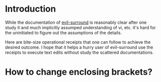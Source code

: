 # Introduction
While the documentation of [evil-surround](https://github.com/emacs-evil/evil-surround) is reasonably clear after one study it and much implicitly assumped understanding of vi, etc.
it's hard for the uninitiated to figure out the assumptions of the details.

Here are bite-size operational receipts that one can follow to achieve the desired outcome.
I hope that it helps a hurry user of evil-surround use the receipts to execute text edits without study the scattered documentations.

# How to change enclosing brackets?




